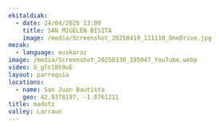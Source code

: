 ```yaml
---
ekitaldiak:
  - date: 24/04/2025 13:00
    title: SAN MIGELEN BISITA
    image: /media/Screenshot_20250419_111110_OneDrive.jpg
mezak:
  - language: euskaraz
image: /media/Screenshot_20250330_195047_YouTube.webp
video: S_glc18h9uE
layout: parroquia
locations:
  - name: San Juan Bautista
    geo: 42.9378197, -1.8761211
title: madotz
valley: Larraun
---
```

